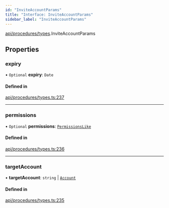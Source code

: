 ```yaml
---
id: "InviteAccountParams"
title: "Interface: InviteAccountParams"
sidebar_label: "InviteAccountParams"
---
```


[api/procedures/types](../../../../../modules/API/Procedures/Types/Types.md).InviteAccountParams

## Properties

### expiry

• `Optional` **expiry**: `Date`

#### Defined in

[api/procedures/types.ts:237](https://github.com/F-OBrien/polymesh-sdk/blob/012f1745/src/api/procedures/types.ts#L237)

___

### permissions

• `Optional` **permissions**: [`PermissionsLike`](../../../../../modules/Types/Types.md#permissionslike)

#### Defined in

[api/procedures/types.ts:236](https://github.com/F-OBrien/polymesh-sdk/blob/012f1745/src/api/procedures/types.ts#L236)

___

### targetAccount

• **targetAccount**: `string` \| [`Account`](../../../../../classes/API/Entities/Account/Account.md)

#### Defined in

[api/procedures/types.ts:235](https://github.com/F-OBrien/polymesh-sdk/blob/012f1745/src/api/procedures/types.ts#L235)
